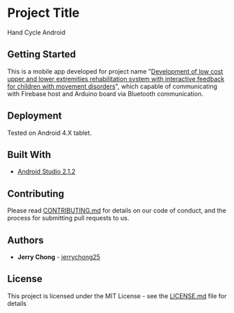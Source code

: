 # Project Title

Hand Cycle Android

## Getting Started

This is a mobile app developed for project name "[Development of low cost upper and lower extremities rehabilitation system with interactive feedback for children with movement disorders](https://ieeexplore.ieee.org/document/7843556/)", which capable of communicating with Firebase host and Arduino board via Bluetooth communication.

## Deployment

Tested on Android 4.X tablet.

## Built With

* [Android Studio 2.1.2](https://developer.android.com/studio/) 

## Contributing

Please read [CONTRIBUTING.md](https://gist.github.com/PurpleBooth/b24679402957c63ec426) for details on our code of conduct, and the process for submitting pull requests to us.

## Authors

* **Jerry Chong** - [jerrychong25](https://github.com/jerrychong25)

## License

This project is licensed under the MIT License - see the [LICENSE.md](LICENSE.md) file for details
